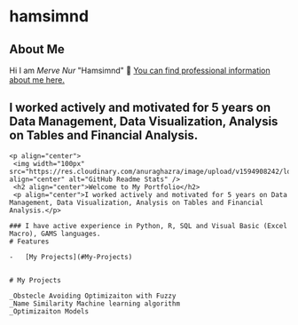 # hamsimnd
## About Me
Hi I am *Merve Nur* "Hamsimnd" 👋 
[You can find professional information about me here.](www.linkedin.com/in/merve-nur-özdemir-738514b0) 
## I worked actively and motivated for 5 years on Data Management, Data Visualization, Analysis on Tables and Financial Analysis. 
```
<p align="center">
 <img width="100px" src="https://res.cloudinary.com/anuraghazra/image/upload/v1594908242/logo_ccswme.svg" align="center" alt="GitHub Readme Stats" />
 <h2 align="center">Welcome to My Portfolio</h2>
 <p align="center">I worked actively and motivated for 5 years on Data Management, Data Visualization, Analysis on Tables and Financial Analysis.</p>

### I have active experience in Python, R, SQL and Visual Basic (Excel Macro), GAMS languages.  
# Features

-   [My Projects](#My-Projects)


# My Projects

_Obstecle Avoiding Optimizaiton with Fuzzy 
_Name Similarity Machine learning algorithm
_Optimizaiton Models
